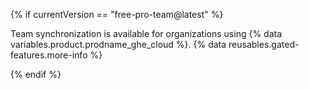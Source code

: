 {% if currentVersion == "free-pro-team@latest" %}

Team synchronization is available for organizations using {% data variables.product.prodname_ghe_cloud %}. {% data reusables.gated-features.more-info %}

{% endif %}
